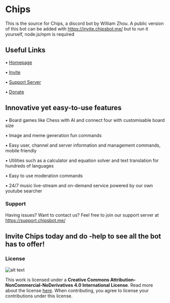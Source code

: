 # Chips

This is the source for Chips, a discord bot by William Zhou.
A public version of this bot can be added with https://invite.chipsbot.me/ but to run it yourself, node.js/npm is required

## Useful Links
 • [Homepage](https://chipsbot.me)
 
 • [Invite](https://invite.chipsbot.me)
 
 • [Support Server](https://support.chipsbot.me)
 
 • [Donate](https://paypal.me/wzhouwzhou)

## Innovative yet easy-to-use features
  • Board games like Chess with AI and connect four with customisable board size
  
  • Image and meme generation fun commands
  
  • Easy user, channel and server information and management commands, mobile friendly
  
  • Utilities such as a calculator and equation solver and text translation for hundreds of languages
 	
  • Easy to use moderation commands
 	
  • 24/7 music live-stream and on-demand service powered by our own youtube searcher

### Support
Having issues? Want to contact us? Feel free to join our support server at https://support.chipsbot.me/

## Invite Chips today and do -help to see all the bot has to offer!

### License
![alt text](https://i.creativecommons.org/l/by-nc-nd/4.0/88x31.png)

This work is licensed under a **Creative Commons Attribution-NonCommercial-NoDerivatives 4.0 International License**. Read more about the license [here](http://creativecommons.org/licenses/by-nc-nd/4.0/).
When contributing, you agree to license your contributions under this license.
